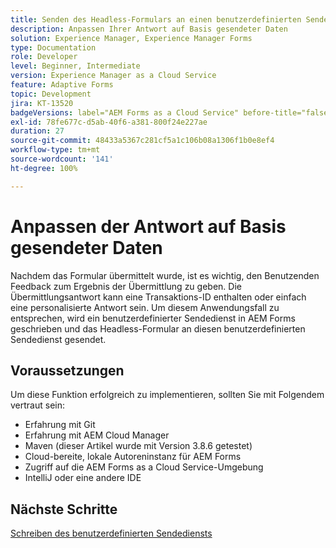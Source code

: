 ```yaml
---
title: Senden des Headless-Formulars an einen benutzerdefinierten Sendedienst
description: Anpassen Ihrer Antwort auf Basis gesendeter Daten
solution: Experience Manager, Experience Manager Forms
type: Documentation
role: Developer
level: Beginner, Intermediate
version: Experience Manager as a Cloud Service
feature: Adaptive Forms
topic: Development
jira: KT-13520
badgeVersions: label="AEM Forms as a Cloud Service" before-title="false"
exl-id: 78fe677c-d5ab-40f6-a381-800f24e227ae
duration: 27
source-git-commit: 48433a5367c281cf5a1c106b08a1306f1b0e8ef4
workflow-type: tm+mt
source-wordcount: '141'
ht-degree: 100%

---
```


# Anpassen der Antwort auf Basis gesendeter Daten

Nachdem das Formular übermittelt wurde, ist es wichtig, den Benutzenden Feedback zum Ergebnis der Übermittlung zu geben. Die Übermittlungsantwort kann eine Transaktions-ID enthalten oder einfach eine personalisierte Antwort sein. Um diesem Anwendungsfall zu entsprechen, wird ein benutzerdefinierter Sendedienst in AEM Forms geschrieben und das Headless-Formular an diesen benutzerdefinierten Sendedienst gesendet.

## Voraussetzungen

Um diese Funktion erfolgreich zu implementieren, sollten Sie mit Folgendem vertraut sein:

* Erfahrung mit Git
* Erfahrung mit AEM Cloud Manager
* Maven (dieser Artikel wurde mit Version 3.8.6 getestet)
* Cloud-bereite, lokale Autoreninstanz für AEM Forms 
* Zugriff auf die AEM Forms as a Cloud Service-Umgebung
* IntelliJ oder eine andere IDE


## Nächste Schritte

[Schreiben des benutzerdefinierten Sendediensts](./custom-submit-service.md)
